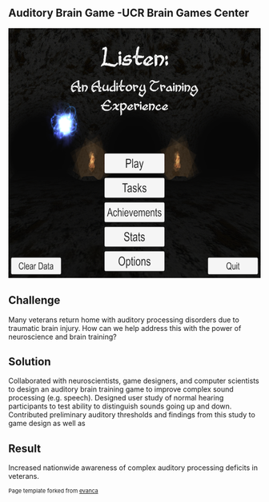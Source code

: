 ## Auditory Brain Game -UCR Brain Games Center ##

<img src="https://github.com/ddavis-100/UX_Portfolio/blob/master/images/AudBrainGame.jpg" width="700" height="500">

## Challenge
Many veterans return home with auditory processing disorders due to traumatic brain injury. How can we help address this with the power of neuroscience and brain training?

## Solution

Collaborated with neuroscientists, game designers, and computer scientists to design an auditory brain training game to improve complex sound processing (e.g. speech). Designed user study of normal hearing participants to test ability to distinguish sounds going up and down. Contributed preliminary auditory thresholds and findings from this study to game design as well as 

## Result

Increased nationwide awareness of complex auditory processing deficits in veterans. 

<p style="font-size:11px">Page template forked from <a href="https://github.com/evanca/quick-portfolio">evanca</a></p>

